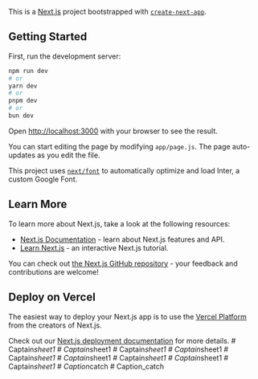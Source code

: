This is a [Next.js](https://nextjs.org/) project bootstrapped with [`create-next-app`](https://github.com/vercel/next.js/tree/canary/packages/create-next-app).

## Getting Started

First, run the development server:

```bash
npm run dev
# or
yarn dev
# or
pnpm dev
# or
bun dev
```

Open [http://localhost:3000](http://localhost:3000) with your browser to see the result.

You can start editing the page by modifying `app/page.js`. The page auto-updates as you edit the file.

This project uses [`next/font`](https://nextjs.org/docs/basic-features/font-optimization) to automatically optimize and load Inter, a custom Google Font.

## Learn More

To learn more about Next.js, take a look at the following resources:

- [Next.js Documentation](https://nextjs.org/docs) - learn about Next.js features and API.
- [Learn Next.js](https://nextjs.org/learn) - an interactive Next.js tutorial.

You can check out [the Next.js GitHub repository](https://github.com/vercel/next.js/) - your feedback and contributions are welcome!

## Deploy on Vercel

The easiest way to deploy your Next.js app is to use the [Vercel Platform](https://vercel.com/new?utm_medium=default-template&filter=next.js&utm_source=create-next-app&utm_campaign=create-next-app-readme) from the creators of Next.js.

Check out our [Next.js deployment documentation](https://nextjs.org/docs/deployment) for more details.
#   C a p t a i n _ s h e e t 1  
 #   C a p t a i n _ s h e e t 1  
 #   C a p t a i n _ s h e e t 1  
 #   C a p t a i n _ s h e e t 1  
 #   C a p t a i n _ s h e e t 1  
 #   C a p t a i n _ s h e e t 1  
 #   C a p t a i n _ s h e e t 1  
 #   C a p t a i n _ s h e e t 1  
 #   C a p t a i n _ s h e e t 1  
 #   C a p t i o n _ c a t c h  
 #   C a p t i o n _ c a t c h  
 